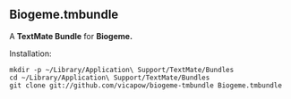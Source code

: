 Biogeme.tmbundle
---------------------

A **TextMate Bundle** for **Biogeme.**

Installation:

    mkdir -p ~/Library/Application\ Support/TextMate/Bundles
    cd ~/Library/Application\ Support/TextMate/Bundles
    git clone git://github.com/vicapow/biogeme-tmbundle Biogeme.tmbundle

